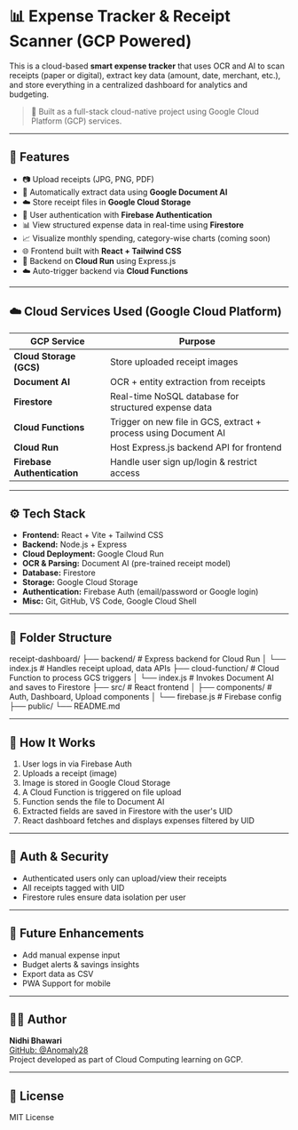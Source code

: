 # 📊 Expense Tracker & Receipt Scanner (GCP Powered)

This is a cloud-based **smart expense tracker** that uses OCR and AI to scan receipts (paper or digital), extract key data (amount, date, merchant, etc.), and store everything in a centralized dashboard for analytics and budgeting.

> 🚀 Built as a full-stack cloud-native project using Google Cloud Platform (GCP) services.

---

## 🔧 Features

- 📷 Upload receipts (JPG, PNG, PDF)
- 🧠 Automatically extract data using **Google Document AI**
- ☁️ Store receipt files in **Google Cloud Storage**
- 🔐 User authentication with **Firebase Authentication**
- 📊 View structured expense data in real-time using **Firestore**
- 📈 Visualize monthly spending, category-wise charts (coming soon)
- 🌐 Frontend built with **React + Tailwind CSS**
- 🧩 Backend on **Cloud Run** using Express.js
- ☁️ Auto-trigger backend via **Cloud Functions**

---

## ☁️ Cloud Services Used (Google Cloud Platform)

| GCP Service                  | Purpose |
|-----------------------------|---------|
| **Cloud Storage (GCS)**     | Store uploaded receipt images |
| **Document AI**             | OCR + entity extraction from receipts |
| **Firestore**               | Real-time NoSQL database for structured expense data |
| **Cloud Functions**         | Trigger on new file in GCS, extract + process using Document AI |
| **Cloud Run**               | Host Express.js backend API for frontend |
| **Firebase Authentication** | Handle user sign up/login & restrict access |

---

## ⚙️ Tech Stack

- **Frontend:** React + Vite + Tailwind CSS
- **Backend:** Node.js + Express
- **Cloud Deployment:** Google Cloud Run
- **OCR & Parsing:** Document AI (pre-trained receipt model)
- **Database:** Firestore
- **Storage:** Google Cloud Storage
- **Authentication:** Firebase Auth (email/password or Google login)
- **Misc:** Git, GitHub, VS Code, Google Cloud Shell

---

## 📁 Folder Structure
receipt-dashboard/
├── backend/ # Express backend for Cloud Run
│ └── index.js # Handles receipt upload, data APIs
├── cloud-function/ # Cloud Function to process GCS triggers
│ └── index.js # Invokes Document AI and saves to Firestore
├── src/ # React frontend
│ ├── components/ # Auth, Dashboard, Upload components
│ └── firebase.js # Firebase config
├── public/
└── README.md


---

## 🚀 How It Works

1. User logs in via Firebase Auth
2. Uploads a receipt (image)
3. Image is stored in Google Cloud Storage
4. A Cloud Function is triggered on file upload
5. Function sends the file to Document AI
6. Extracted fields are saved in Firestore with the user's UID
7. React dashboard fetches and displays expenses filtered by UID

---

## 🔐 Auth & Security

- Authenticated users only can upload/view their receipts
- All receipts tagged with UID
- Firestore rules ensure data isolation per user

---

## 🧪 Future Enhancements

- Add manual expense input
- Budget alerts & savings insights
- Export data as CSV
- PWA Support for mobile

---

## 👩‍💻 Author

**Nidhi Bhawari**  
[GitHub: @Anomaly28](https://github.com/Anomaly28)  
Project developed as part of Cloud Computing learning on GCP.

---

## 📝 License

MIT License


